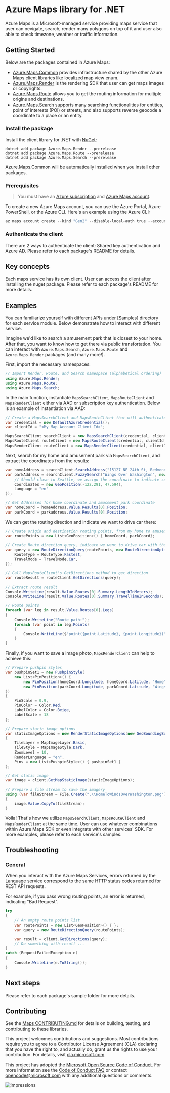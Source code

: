 # Azure Maps library for .NET

Azure Maps is a Microsoft-managed service providing maps service that user can nevigate, search, render many polygons on top of it and user also able to check timezone, weather or traffic information.

## Getting Started

Below are the packages contained in Azure Maps:

- [Azure.Maps.Common][common] provides infrastructure shared by the other Azure Maps client libraries like localized map view enum.
- [Azure.Maps.Render][render] is the rendering SDK that user can get maps images or copyrights.
- [Azure.Maps.Route][route] allows you to get the routing information for multiple origins and destinations.
- [Azure.Maps.Search][search] supports many searching functionalities for entities, point of interests (POI) or streets, and also supports reverse geocode a coordinate to a place or an entity.

### Install the package

Install the client library for .NET with [NuGet](https://www.nuget.org/):

```dotnetcli
dotnet add package Azure.Maps.Render --prerelease
dotnet add package Azure.Maps.Route --prerelease
dotnet add package Azure.Maps.Search --prerelease
```

Azure.Maps.Common will be automatically installed when you install other packages.

### Prerequisites

> You must have an [Azure subscription](https://azure.microsoft.com/free/dotnet/) and [Azure Maps account](https://docs.microsoft.com/azure/azure-maps/quick-demo-map-app#create-an-azure-maps-account).

To create a new Azure Maps account, you can use the Azure Portal, Azure PowerShell, or the Azure CLI. Here's an example using the Azure CLI:

```powershell
az maps account create --kind "Gen2" --disable-local-auth true --account-name "myMapAccountName" --resource-group "<resource group>" --sku "G2" --accept-tos
```

### Authenticate the client

There are 2 ways to authenticate the client: Shared key authentication and Azure AD. Please refer to each package's README for details.

## Key concepts

Each maps service has its own client. User can access the client after installing the nuget package. Please refer to each package's README for more details.

## Examples

You can familiarize yourself with different APIs under [Samples] directory for each service module. Below demonstrate how to interact with different service.

Imagine we'd like to search a amusement park that is closest to your home. After that, you want to know how to get there via public transfortation. You can interact with `Azure.Maps.Search`, `Azure.Maps.Route` and `Azure.Maps.Render` packages (and many more!).

First, import the necessary namespaces:

```C#
// Import Render, Route, and Search namespace (alphabetical ordering)
using Azure.Maps.Render;
using Azure.Maps.Route;
using Azure.Maps.Search;
```

In the main function, instantiate `MapsSearchClient`, `MapsRouteClient` and `MapsRenderClient` either via AAD or subscription key authentication. Below is an example of instantiation via AAD:

```C#
// Create a MapsSearchClient and MapsRouteClient that will authenticate through Active Directory
var credential = new DefaultAzureCredential();
var clientId = "<My Map Account Client Id>";

MapsSearchClient searchClient = new MapsSearchClient(credential, clientId);
MapsRouteClient routeClient = new MapsRouteClient(credential, clientId);
MapsRenderClient routeClient = new MapsRenderClient(credential, clientId);
```

Next, search for my home and amusement park via `MapsSearchClient`, and extract the coordinates from the results:

```C#
var homeAddress = searchClient.SearchAddress("15127 NE 24th St, Redmond, WA 98052");
var parkAddress = searchClient.FuzzySearch("Wings Over Washington", new FuzzySearchOptions {
    // Should close to Seattle, we assign the coordinate to indicate search nearby
    Coordinates = new GeoPosition(-122.291, 47.594),
    Language = "en"
});

// Get Addresses for home coordinate and amusement park coordinate
var homeCoord = homeAddress.Value.Results[0].Position;
var parkCoord = parkaddress.Value.Results[0].Position;
```

We can get the routing direction and indicate we want to drive car there:

```C#
// Create origin and destination routing points, from my home to amusement park
var routePoints = new List<GeoPosition>() { homeCoord, parkCoord};

// Create Route direction query, indicate we want to drive car with the fastest route
var query = new RouteDirectionQuery(routePoints, new RouteDirectionOptions() {
    RouteType = RouteType.Fastest,
    TravelMode = TravelMode.Car,
});

// Call MapsRouteClient's GetDirections method to get direction
var routeResult = routeClient.GetDirections(query);

// Extract route result
Console.WriteLine(result.Value.Routes[0].Summary.LengthInMeters);
Console.WriteLine(result.Value.Routes[0].Summary.TravelTimeInSeconds);

// Route points
foreach (var leg in result.Value.Routes[0].Legs)
{
    Console.WriteLine("Route path:");
    foreach (var point in leg.Points)
    {
        Console.WriteLine($"point({point.Latitude}, {point.Longitude})");
    }
}
```

Finally, if you want to save a image photo, `MapsRenderClient` can help to achieve this:

```C#
// Prepare pushpin styles
var pushpinSet1 = new PushpinStyle(
    new List<PinPosition>() {
        new PinPosition(homeCoord.Longitude, homeCoord.Latitude, "Home"),
        new PinPosition(parkCoord.Longitude, parkCoord.Latitude, "Wings Over Washington"),
})
{
    PinScale = 0.9,
    PinColor = Color.Red,
    LabelColor = Color.Beige,
    LabelScale = 18
};

// Prepare static image options
var staticImageOptions = new RenderStaticImageOptions(new GeoBoundingBox(-122.43, 47.58, -122.02, 47.7))
{
    TileLayer = MapImageLayer.Basic,
    TileStyle = MapImageStyle.Dark,
    ZoomLevel = 10,
    RenderLanguage = "en",
    Pins = new List<PushpinStyle>() { pushpinSet1 }
};

// Get static image
var image = client.GetMapStaticImage(staticImageOptions);

// Prepare a file stream to save the imagery
using (var fileStream = File.Create(".\\HomeToWindsOverWashington.png"))
{
    image.Value.CopyTo(fileStream);
}
```

Voila! That's how we utilize `MapsSearchClient`, `MapsRouteClient` and `MapsRenderClient` at the same time. User can use whatever combinations within Azure Maps SDK or even integrate with other services' SDK. For more examples, please refer to each service's samples.

## Troubleshooting

### General

When you interact with the Azure Maps Services, errors returned by the Language service correspond to the same HTTP status codes returned for REST API requests.

For example, if you pass wrong routing points, an error is returned, indicating "Bad Request".

```C#
try
{
    // An empty route points list
    var routePoints = new List<GeoPosition>() { };
    var query = new RouteDirectionQuery(routePoints);

    var result = client.GetDirections(query);
    // Do something with result ...
}
catch (RequestFailedException e)
{
    Console.WriteLine(e.ToString());
}
```

## Next steps

Please refer to each package's sample folder for more details.

## Contributing

See the [Maps CONTRIBUTING.md][maps_contrib] for details on building,
testing, and contributing to these libraries.

This project welcomes contributions and suggestions.  Most contributions require
you to agree to a Contributor License Agreement (CLA) declaring that you have
the right to, and actually do, grant us the rights to use your contribution. For
details, visit [cla.microsoft.com][cla].

This project has adopted the [Microsoft Open Source Code of Conduct][coc].
For more information see the [Code of Conduct FAQ][coc_faq]
or contact [opencode@microsoft.com][coc_contact] with any
additional questions or comments.

![Impressions](https://azure-sdk-impressions.azurewebsites.net/api/impressions/azure-sdk-for-net/sdk/maps/README.png)

<!-- LINKS -->
[common]: https://github.com/dubiety/azure-sdk-for-net/tree/feature/maps-render/sdk/maps/Azure.Maps.Common
[render]: https://github.com/dubiety/azure-sdk-for-net/tree/feature/maps-render/sdk/maps/Azure.Maps.Render
[route]: https://github.com/Azure/azure-sdk-for-net/tree/main/sdk/maps/Azure.Maps.Route
[search]: https://github.com/khmic5/azure-sdk-for-net/tree/khmic/search/sdk/maps/Azure.Maps.Search
[maps_contrib]: https://github.com/Azure/azure-sdk-for-net/blob/main/sdk/maps/CONTRIBUTING.md
[cla]: https://cla.microsoft.com
[coc]: https://opensource.microsoft.com/codeofconduct/
[coc_faq]: https://opensource.microsoft.com/codeofconduct/faq/
[coc_contact]: mailto:opencode@microsoft.com
